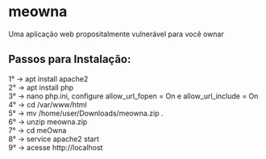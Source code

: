 # meowna
Uma aplicação web propositalmente vulnerável para você ownar

## Passos para Instalação:

1° -> apt install apache2  
2° -> apt install php  
3° -> nano php.ini, configure allow_url_fopen = On  e allow_url_include = On  
4° -> cd /var/www/html  
5° -> mv /home/user/Downloads/meowna.zip .  
6° -> unzip meowna.zip  
7° -> cd meOwna  
8° -> service apache2 start  
9° -> acesse http://localhost  
